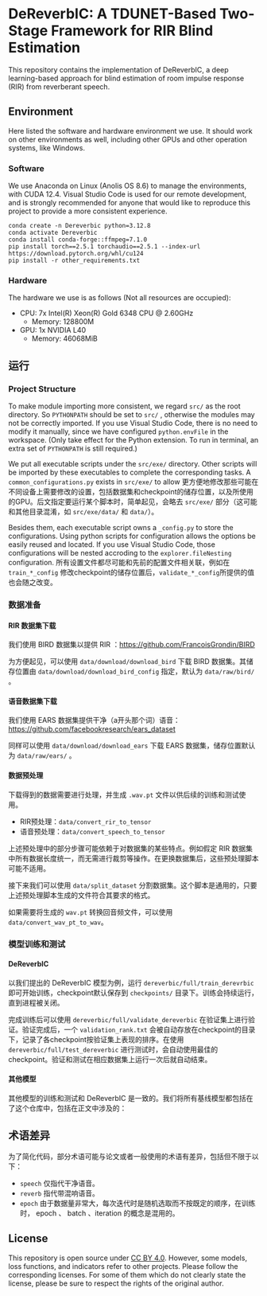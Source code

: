 # DeReverbIC: A TDUNET-Based Two-Stage Framework for RIR Blind Estimation

This repository contains the implementation of DeReverbIC, a deep learning-based approach for blind estimation of room impulse response (RIR) from reverberant speech.

## Environment

Here listed the software and hardware environment we use. It should work on other environments as well, including other GPUs and other operation systems, like Windows.

### Software

We use Anaconda on Linux (Anolis OS 8.6) to manage the environments, with CUDA 12.4. Visual Studio Code is used for our remote development, and is strongly recommended for anyone that would like to reproduce this project to provide a more consistent experience.

```shell
conda create -n Dereverbic python=3.12.8
conda activate Dereverbic
conda install conda-forge::ffmpeg=7.1.0
pip install torch==2.5.1 torchaudio==2.5.1 --index-url https://download.pytorch.org/whl/cu124
pip install -r other_requirements.txt
```

### Hardware

The hardware we use is as follows (Not all resources are occupied):

- CPU: 7x Intel(R) Xeon(R) Gold 6348 CPU @ 2.60GHz
    - Memory: 128800M
- GPU: 1x NVIDIA L40
    - Memory: 46068MiB

## 运行

### Project Structure

To make module importing more consistent, we regard `src/` as the root directory. So `PYTHONPATH` should be set to `src/` , otherwise the modules may not be correctly imported. If you use Visual Studio Code, there is no need to modify it manually, since we have configured `python.envFile` in the workspace. (Only take effect for the Python extension. To run in terminal, an extra set of `PYTHONPATH` is still required.)

We put all executable scripts under the `src/exe/` directory. Other scripts will be imported by these executables to complete the corresponding tasks. A `common_configurations.py` exists in `src/exe/` to allow 更方便地修改那些可能在不同设备上需要修改的设置，包括数据集和checkpoint的储存位置，以及所使用的GPU。后文指定要运行某个脚本时，简单起见，会略去 `src/exe/` 部分（这可能和其他目录混淆，如 `src/exe/data/` 和 `data/`）。

Besides them, each executable script owns a `_config.py` to store the configurations. Using python scripts for configuration allows the options be easily reused and located. If you use Visual Studio Code, those configurations will be nested accroding to the `explorer.fileNesting` configuration. 所有设置文件都尽可能和先前的配置文件相关联，例如在 `train_*_config` 修改checkpoint的储存位置后，`validate_*_config`所提供的值也会随之改变。

### 数据准备

#### RIR 数据集下载

我们使用 BIRD 数据集以提供 RIR ：https://github.com/FrancoisGrondin/BIRD

为方便起见，可以使用 `data/download/download_bird` 下载 BIRD 数据集。其储存位置由 `data/download/download_bird_config` 指定，默认为 `data/raw/bird/` 。

#### 语音数据集下载

我们使用 EARS 数据集提供干净（a开头那个词）语音： https://github.com/facebookresearch/ears_dataset

同样可以使用 `data/download/download_ears` 下载 EARS 数据集，储存位置默认为 `data/raw/ears/` 。

#### 数据预处理

下载得到的数据需要进行处理，并生成 `.wav.pt` 文件以供后续的训练和测试使用。

- RIR预处理：`data/convert_rir_to_tensor`
- 语音预处理：`data/convert_speech_to_tensor`

上述预处理中的部分步骤可能依赖于对数据集的某些特点。例如假定 RIR 数据集中所有数据长度统一，而无需进行裁剪等操作。在更换数据集后，这些预处理脚本可能不适用。

接下来我们可以使用 `data/split_dataset` 分割数据集。这个脚本是通用的，只要上述预处理脚本生成的文件符合其要求的格式。

如果需要将生成的 `wav.pt` 转换回音频文件，可以使用 `data/convert_wav_pt_to_wav`。

### 模型训练和测试

#### DeReverbIC

以我们提出的 DeReverbIC 模型为例，运行 `dereverbic/full/train_derevrbic` 即可开始训练，checkpoint默认保存到 `checkpoints/` 目录下。训练会持续运行，直到进程被关闭。

完成训练后可以使用 `dereverbic/full/validate_dereverbic` 在验证集上进行验证。验证完成后，一个 `validation_rank.txt` 会被自动存放在checkpoint的目录下，记录了各checkpoint按验证集上表现的排序。在使用 `dereverbic/full/test_dereverbic` 进行测试时，会自动使用最佳的checkpoint。验证和测试在相应数据集上运行一次后就自动结束。

#### 其他模型

其他模型的训练和测试和 DeReverbIC 是一致的。我们将所有基线模型都包括在了这个仓库中，包括在正文中涉及的：


## 术语差异

为了简化代码，部分术语可能与论文或者一般使用的术语有差异，包括但不限于以下：
- `speech` 仅指代干净语音。
- `reverb` 指代带混响语音。
- `epoch` 由于数据量非常大，每次迭代时是随机选取而不按既定的顺序，在训练时， epoch 、 batch 、iteration 的概念是混用的。

## License

This repository is open source under [CC BY 4.0](https://creativecommons.org/licenses/by/4.0/). However, some models, loss functions, and indicators refer to other projects. Please follow the corresponding licenses. For some of them which do not clearly state the license, please be sure to respect the rights of the original author.
